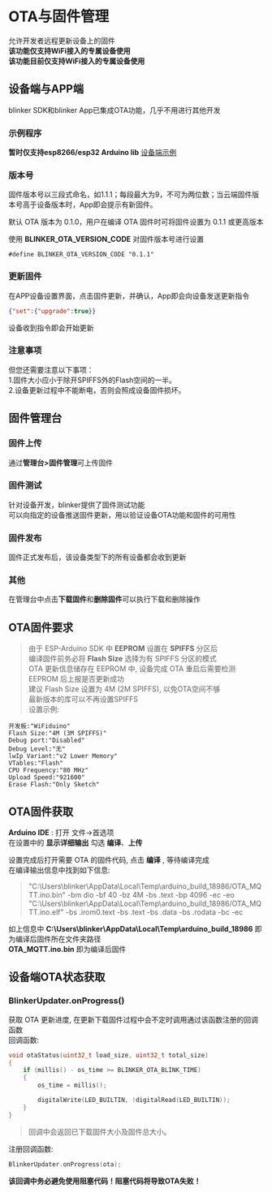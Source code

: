 # OTA与固件管理  
允许开发者远程更新设备上的固件  
**该功能仅支持WiFi接入的专属设备使用**  
**该功能目前仅支持WiFi接入的专属设备使用**  

## 设备端与APP端  
blinker SDK和blinker App已集成OTA功能，几乎不用进行其他开发  

### 示例程序  
**暂时仅支持esp8266/esp32 Arduino lib**
[设备端示例](https://github.com/blinker-iot/blinker-library/blob/master/examples/Blinker_OTA/OTA_WiFi/OTA_WiFi.ino)  

### 版本号  
固件版本号以三段式命名，如1.1.1；每段最大为9，不可为两位数；当云端固件版本号高于设备版本时，App即会提示有新固件。  

默认 OTA 版本为 0.1.0，用户在编译 OTA 固件时可将固件设置为 0.1.1 或更高版本  

使用 **BLINKER_OTA_VERSION_CODE** 对固件版本号进行设置
```
#define BLINKER_OTA_VERSION_CODE "0.1.1"
```

### 更新固件  
在APP设备设置界面，点击固件更新，并确认，App即会向设备发送更新指令
```json
{"set":{"upgrade":true}}
```
设备收到指令即会开始更新  

### 注意事项  
但您还需要注意以下事项：  
1.固件大小应小于除开SPIFFS外的Flash空间的一半。  
2.设备更新过程中不能断电，否则会照成设备固件损坏。  

## 固件管理台  
### 固件上传  
通过**管理台>固件管理**可上传固件  

### 固件测试  
针对设备开发，blinker提供了固件测试功能  
可以向指定的设备推送固件更新，用以验证设备OTA功能和固件的可用性   

### 固件发布  
固件正式发布后，该设备类型下的所有设备都会收到更新  

### 其他  
在管理台中点击**下载固件**和**删除固件**可以执行下载和删除操作  

## OTA固件要求
> 由于 ESP-Arduino SDK 中 **EEPROM** 设置在 **SPIFFS** 分区后  
> 编译固件前务必将 **Flash Size** 选择为有 SPIFFS 分区的模式  
> OTA 更新信息储存在 EEPROM 中, 设备完成 OTA 重启后需要检测 EEPROM 后上报是否更新成功  
> 建议 Flash Size 设置为 4M (2M SPIFFS), 以免OTA空间不够  
最新版本的库可以不再设置SPIFFS  
设置示例:  
```
开发板:"WiFiduino"
Flash Size:"4M (3M SPIFFS)"
Debug port:"Disabled"
Debug Level:"无"
lwIp Variant:"v2 Lower Memory"
VTables:"Flash"
CPU Frequency:"80 MHz"
Upload Speed:"921600"
Erase Flash:"Only Sketch"
```

## OTA固件获取
**Arduino IDE** : 打开 文件->首选项  
在设置中的 **显示详细输出** 勾选 **编译**、**上传**  

设置完成后打开需要 OTA 的固件代码, 点击 **编译** , 等待编译完成  
在编译输出信息中找到如下信息:

> "C:\\Users\\blinker\\AppData\\Local\\Temp\\arduino_build_18986/OTA_MQTT.ino.bin" -bm dio -bf 40 -bz 4M -bs .text -bp 4096 -ec -eo  
> "C:\\Users\\blinker\\AppData\\Local\\Temp\\arduino_build_18986/OTA_MQTT.ino.elf" -bs .irom0.text -bs .text -bs .data -bs .rodata -bc -ec  

如上信息中 **C:\\Users\\blinker\\AppData\\Local\\Temp\\arduino_build_18986** 即为编译后固件所在文件夹路径  
**OTA_MQTT.ino.bin** 即为编译后固件  

## 设备端OTA状态获取
### BlinkerUpdater.onProgress()
获取 OTA 更新进度, 在更新下载固件过程中会不定时调用通过该函数注册的回调函数  
回调函数:
```cpp
void otaStatus(uint32_t load_size, uint32_t total_size)
{
    if (millis() - os_time >= BLINKER_OTA_BLINK_TIME)
    {
        os_time = millis();

        digitalWrite(LED_BUILTIN, !digitalRead(LED_BUILTIN));
    }
}
```
> 回调中会返回已下载固件大小及固件总大小。  

注册回调函数:
```cpp
BlinkerUpdater.onProgress(ota);
```

**该回调中务必避免使用阻塞代码！阻塞代码将导致OTA失败！**  
